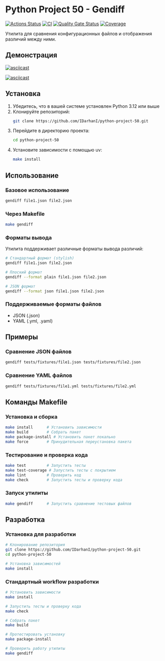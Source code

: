 # Python Project 50 - Gendiff

[![Actions Status](https://github.com/IDarhanI/python-project-50/actions/workflows/hexlet-check.yml/badge.svg)](https://github.com/IDarhanI/python-project-50/actions)
[![CI](https://github.com/IDarhanI/python-project-50/actions/workflows/pyci.yml/badge.svg)](https://github.com/IDarhanI/python-project-50/actions/workflows/pyci.yml)
[![Quality Gate Status](https://sonarcloud.io/api/project_badges/measure?project=IDarhanI_python-project-50&metric=alert_status)](https://sonarcloud.io/summary/new_code?id=IDarhanI_python-project-50)
[![Coverage](https://sonarcloud.io/api/project_badges/measure?project=IDarhanI_python-project-50&metric=coverage)](https://sonarcloud.io/summary/new_code?id=IDarhanI_python-project-50)

Утилита для сравнения конфигурационных файлов и отображения различий между ними.

## Демонстрация

[![asciicast](https://asciinema.org/a/sqyC7z6Tzjn3ckX1NR3PmOrRz.svg)](https://asciinema.org/a/sqyC7z6Tzjn3ckX1NR3PmOrRz)

[![asciicast](https://asciinema.org/a/TKc7yZcKR895c2oicRVU4an0Z.svg)](https://asciinema.org/a/TKc7yZcKR895c2oicRVU4an0Z)
## Установка

1. Убедитесь, что в вашей системе установлен Python 3.12 или выше
2. Клонируйте репозиторий:
   ```bash
   git clone https://github.com/IDarhanI/python-project-50.git
   ```
3. Перейдите в директорию проекта:
   ```bash
   cd python-project-50
   ```
4. Установите зависимости с помощью uv:
   ```bash
   make install
   ```

## Использование

### Базовое использование
```bash
gendiff file1.json file2.json
```

### Через Makefile
```bash
make gendiff
```

### Форматы вывода
Утилита поддерживает различные форматы вывода различий:
```bash
# Стандартный формат (stylish)
gendiff file1.json file2.json

# Плоский формат
gendiff --format plain file1.json file2.json

# JSON формат
gendiff --format json file1.json file2.json
```

### Поддерживаемые форматы файлов
- JSON (.json)
- YAML (.yml, .yaml)

## Примеры

### Сравнение JSON файлов
```bash
gendiff tests/fixtures/file1.json tests/fixtures/file2.json
```

### Сравнение YAML файлов
```bash
gendiff tests/fixtures/file1.yml tests/fixtures/file2.yml
```

## Команды Makefile

### Установка и сборка
```bash
make install      # Установить зависимости
make build        # Собрать пакет
make package-install # Установить пакет локально
make force        # Принудительная переустановка пакета
```

### Тестирование и проверка кода
```bash
make test         # Запустить тесты
make test-coverage # Запустить тесты с покрытием
make lint         # Проверить код
make check        # Запустить тесты и проверку кода
```

### Запуск утилиты
```bash
make gendiff      # Запустить сравнение тестовых файлов
```

## Разработка

### Установка для разработки
```bash
# Клонирование репозитория
git clone https://github.com/IDarhanI/python-project-50.git
cd python-project-50

# Установка зависимостей
make install
```

### Стандартный workflow разработки
```bash
# Установить зависимости
make install

# Запустить тесты и проверку кода
make check

# Собрать пакет
make build

# Протестировать установку
make package-install

# Проверить работу утилиты
make gendiff
```